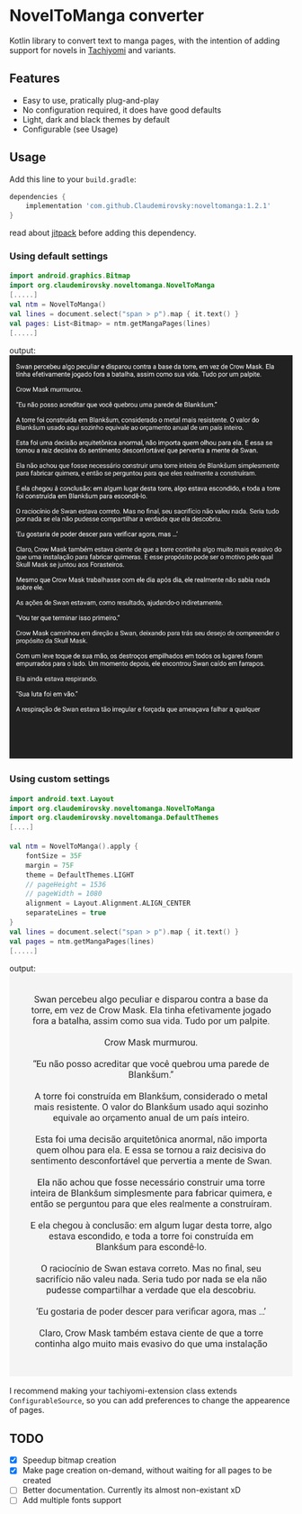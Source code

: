 # NovelToManga converter
Kotlin library to convert text to manga pages, with the intention of adding support for novels in [Tachiyomi](https://github.com/tachiyomiorg/tachiyomi) and variants.
## Features
 - Easy to use, pratically plug-and-play
 - No configuration required, it does have good defaults
 - Light, dark and black themes by default
 - Configurable (see Usage)

## Usage
Add this line to your `build.gradle`:
```groovy
dependencies {
    implementation 'com.github.Claudemirovsky:noveltomanga:1.2.1'
}
```
read about [jitpack](https://jitpack.io) before adding this dependency.
### Using default settings
```kotlin
import android.graphics.Bitmap
import org.claudemirovsky.noveltomanga.NovelToManga
[.....]
val ntm = NovelToManga()
val lines = document.select("span > p").map { it.text() }
val pages: List<Bitmap> = ntm.getMangaPages(lines)
[.....]
```
output:
![default settings](.github/readme-images/page_default.jpg)
### Using custom settings
```kotlin
import android.text.Layout
import org.claudemirovsky.noveltomanga.NovelToManga
import org.claudemirovsky.noveltomanga.DefaultThemes
[....]

val ntm = NovelToManga().apply {
    fontSize = 35F
    margin = 75F
    theme = DefaultThemes.LIGHT
    // pageHeight = 1536
    // pageWidth = 1080
    alignment = Layout.Alignment.ALIGN_CENTER
    separateLines = true
}
val lines = document.select("span > p").map { it.text() }
val pages = ntm.getMangaPages(lines)
[.....]
```
output:
![custom settings](.github/readme-images/page_custom.jpg)

I recommend making your tachiyomi-extension class extends `ConfigurableSource`, so you can add preferences to change the appearence of pages.

## TODO
- [x] Speedup bitmap creation
- [x] Make page creation on-demand, without waiting for all pages to be created
- [ ] Better documentation. Currently its almost non-existant xD
- [ ] Add multiple fonts support
